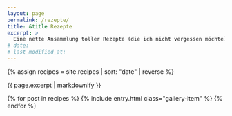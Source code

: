```yaml
---
layout: page
permalink: /rezepte/
title: &title Rezepte
excerpt: >
  Eine nette Ansammlung toller Rezepte (die ich nicht vergessen möchte).
# date: 
# last_modified_at: 
---
```


{% assign recipes = site.recipes |  sort: "date" | reverse %}

{{ page.excerpt | markdownify }}

<div class="gallery">
  {% for post in recipes %}
    {% include entry.html class="gallery-item" %}
  {% endfor %}
</div>

